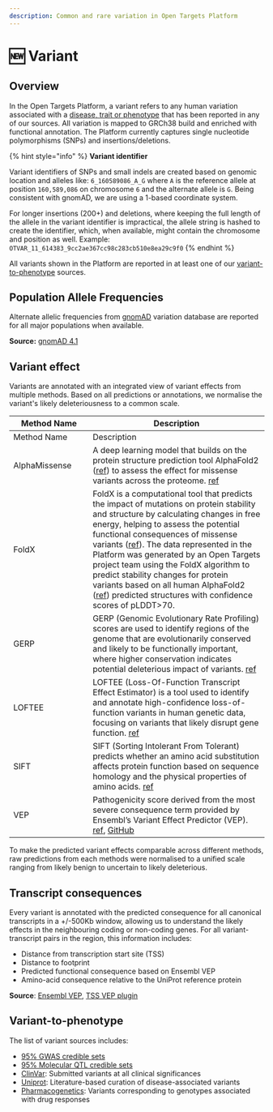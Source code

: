 ```yaml
---
description: Common and rare variation in Open Targets Platform
---
```


# 🆕 Variant

## Overview

In the Open Targets Platform, a variant refers to any human variation associated with a [disease, trait or phenotype](disease-or-phenotype/) that has been reported in any of our sources. All variation is mapped to GRCh38 build and enriched with functional annotation. The Platform currently captures single nucleotide polymorphisms (SNPs) and insertions/deletions.&#x20;

{% hint style="info" %}
**Variant identifier**

Variant identifiers of SNPs and small indels are created based on genomic location and alleles like: `6_160589086_A_G` where `A` is the reference allele at position `160,589,086` on chromosome `6` and the alternate allele is `G`. Being consistent with gnomAD, we are using a 1-based coordinate system.&#x20;

For longer insertions (200+) and deletions, where keeping the full length of the allele in the variant identifier is impractical, the allele string is hashed to create the identifier, which, when available, might contain the chromosome and position as well. Example: `OTVAR_11_614383_9cc2ae367cc98c283cb510e8ea29c9f0`
{% endhint %}

All variants shown in the Platform are reported in at least one of our [variant-to-phenotype](variant.md#variant-to-phenotype) sources.

## Population Allele Frequencies

Alternate allelic frequencies from [gnomAD](https://gnomad.broadinstitute.org/) variation database are reported for all major populations when available.

**Source:** [gnomAD 4.1](https://gnomad.broadinstitute.org/news/2024-04-gnomad-v4-1/)

## Variant effect

Variants are annotated with an integrated view of variant effects from multiple methods. Based on all predictions or annotations, we normalise the variant's likely deleteriousness to a common scale.

<table data-header-hidden><thead><tr><th width="140.6473388671875">Method Name</th><th>Description</th></tr></thead><tbody><tr><td>Method Name</td><td>Description</td></tr><tr><td>AlphaMissense</td><td>A deep learning model that builds on the protein structure prediction tool AlphaFold2 (<a href="https://pubmed.ncbi.nlm.nih.gov/37933859/">ref</a>) to assess the effect for missense variants across the proteome. <a href="https://doi.org/10.1126/science.adg7492">ref</a></td></tr><tr><td>FoldX</td><td>FoldX is a computational tool that predicts the impact of mutations on protein stability and structure by calculating changes in free energy, helping to assess the potential functional consequences of missense variants (<a href="https://pubmed.ncbi.nlm.nih.gov/38854010/">ref</a>). The data represented in the Platform was generated by an Open Targets project team using the FoldX algorithm to predict stability changes for protein variants based on all human AlphaFold2 (<a href="https://pubmed.ncbi.nlm.nih.gov/37933859/">ref</a>) predicted structures with confidence scores of pLDDT>70.</td></tr><tr><td>GERP</td><td>GERP (Genomic Evolutionary Rate Profiling) scores are used to identify regions of the genome that are evolutionarily conserved and likely to be functionally important, where higher conservation indicates potential deleterious impact of variants. <a href="https://doi.org/10.1371/journal.pcbi.1001025">ref</a></td></tr><tr><td>LOFTEE</td><td>LOFTEE (Loss-Of-Function Transcript Effect Estimator) is a tool used to identify and annotate high-confidence loss-of-function variants in human genetic data, focusing on variants that likely disrupt gene function. <a href="https://doi.org/10.1038/s41586-020-03174-8">ref</a></td></tr><tr><td>SIFT</td><td>SIFT (Sorting Intolerant From Tolerant) predicts whether an amino acid substitution affects protein function based on sequence homology and the physical properties of amino acids. <a href="https://doi.org/10.1101/gr.176601">ref</a></td></tr><tr><td>VEP</td><td>Pathogenicity score derived from the most severe consequence term provided by Ensembl’s Variant Effect Predictor (VEP). <a href="https://doi.org/10.1186/s13059-016-0974-4">ref</a>, <a href="https://github.com/opentargets/gentropy/blob/5d80a5bee8f0d7e226332d552aafc2e3a328b2c1/src/gentropy/config.py#L471">GitHub</a></td></tr></tbody></table>

To make the predicted variant effects comparable across different methods,  raw predictions from each methods were normalised to a unified scale ranging from likely benign to uncertain to likely deleterious.&#x20;

## Transcript consequences

Every variant is annotated with the predicted consequence for all canonical transcripts in a +/-500Kb window, allowing us to understand the likely effects in the neighbouring coding or non-coding genes. For all variant-transcript pairs in the region, this information includes:

* Distance from transcription start site (TSS)
* Distance to footprint
* Predicted functional consequence based on Ensembl VEP
* Amino-acid consequence relative to the UniProt reference protein

**Source**: [Ensembl VEP](https://genomebiology.biomedcentral.com/articles/10.1186/s13059-016-0974-4), [TSS VEP plugin](https://gist.github.com/DSuveges/f4943083e55cb1aec0490550846439e1)

## Variant-to-phenotype

The list of variant sources includes:

* [95% GWAS credible sets](gentropy/fine-mapping.md)
* [95% Molecular QTL credible sets](gentropy/fine-mapping.md)
* [ClinVar](evidence.md): Submitted variants at all clinical significances
* [Uniprot](evidence.md): Literature-based curation of disease-associated variants
* [Pharmacogenetics](target/pharmacogenetics.md): Variants corresponding to genotypes associated with drug responses
